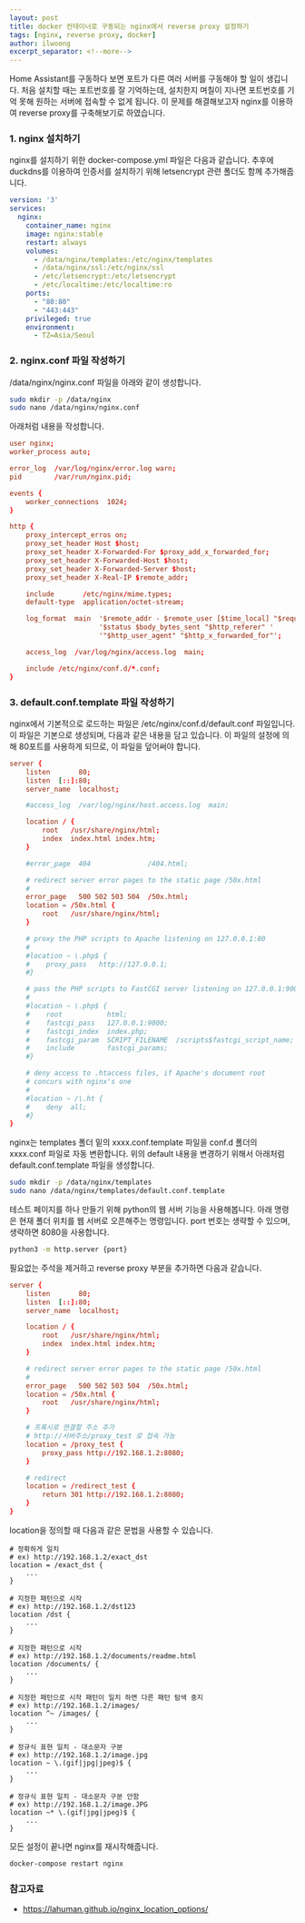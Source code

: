 ```yaml
---
layout: post
title: docker 컨테이너로 구동되는 nginx에서 reverse proxy 설정하기
tags: [nginx, reverse proxy, docker]
author: ilwoong
excerpt_separator: <!--more-->
---
```


Home Assistant를 구동하다 보면 포트가 다른 여러 서버를 구동해야 할 일이 생깁니다. 처음 설치할 때는 포트번호를 잘 기억하는데, 설치한지 며칠이 지나면 포트번호를 기억 못해 원하는 서버에 접속할 수 없게 됩니다. 이 문제를 해결해보고자 nginx를 이용하여 reverse proxy를 구축해보기로 하였습니다.

<!--more-->

### 1. nginx 설치하기

nginx를 설치하기 위한 docker-compose.yml 파일은 다음과 같습니다. 추후에 duckdns를 이용하여 인증서를 설치하기 위해 letsencrypt 관련 폴더도 함께 추가해줍니다.

```yaml
version: '3'
services:
  nginx:
    container_name: nginx
    image: nginx:stable
    restart: always
    volumes:
      - /data/nginx/templates:/etc/nginx/templates
      - /data/nginx/ssl:/etc/nginx/ssl
      - /etc/letsencrypt:/etc/letsencrypt
      - /etc/localtime:/etc/localtime:ro
    ports:
      - "80:80"
      - "443:443"
    privileged: true
    environment:
      - TZ=Asia/Seoul
```

### 2. nginx.conf 파일 작성하기

/data/nginx/nginx.conf 파일을 아래와 같이 생성합니다.

```bash
sudo mkdir -p /data/nginx
sudo nano /data/nginx/nginx.conf
```

아래처럼 내용을 작성합니다.

```conf
user nginx;
worker_process auto;

error_log  /var/log/nginx/error.log warn;
pid        /var/run/nginx.pid;

events {
    worker_connections  1024;
}

http {
    proxy_intercept_erros on;
    proxy_set_header Host $host;
    proxy_set_header X-Forwarded-For $proxy_add_x_forwarded_for;
    proxy_set_header X-Forwarded-Host $host;
    proxy_set_header X-Forwarded-Server $host;
    proxy_set_header X-Real-IP $remote_addr;

    include       /etc/nginx/mime.types;
    default-type  application/octet-stream;

    log_format  main  '$remote_addr - $remote_user [$time_local] "$request" '
                      '$status $body_bytes_sent "$http_referer" '
                      '"$http_user_agent" "$http_x_forwarded_for"';

    access_log  /var/log/nginx/access.log  main;

    include /etc/nginx/conf.d/*.conf;
}
```


### 3. default.conf.template 파일 작성하기

nginx에서 기본적으로 로드하는 파일은 /etc/nginx/conf.d/default.conf 파일입니다. 이 파일은 기본으로 생성되며, 다음과 같은 내용을 담고 있습니다. 이 파일의 설정에 의해 80포트를 사용하게 되므로, 이 파일을 덮어써야 합니다.

```conf
server {
    listen       80;
    listen  [::]:80;
    server_name  localhost;

    #access_log  /var/log/nginx/host.access.log  main;

    location / {
        root   /usr/share/nginx/html;
        index  index.html index.htm;
    }

    #error_page  404              /404.html;

    # redirect server error pages to the static page /50x.html
    #
    error_page   500 502 503 504  /50x.html;
    location = /50x.html {
        root   /usr/share/nginx/html;
    }

    # proxy the PHP scripts to Apache listening on 127.0.0.1:80
    #
    #location ~ \.php$ {
    #    proxy_pass   http://127.0.0.1;
    #}

    # pass the PHP scripts to FastCGI server listening on 127.0.0.1:9000
    #
    #location ~ \.php$ {
    #    root           html;
    #    fastcgi_pass   127.0.0.1:9000;
    #    fastcgi_index  index.php;
    #    fastcgi_param  SCRIPT_FILENAME  /scripts$fastcgi_script_name;
    #    include        fastcgi_params;
    #}

    # deny access to .htaccess files, if Apache's document root
    # concurs with nginx's one
    #
    #location ~ /\.ht {
    #    deny  all;
    #}
}
```

nginx는 templates 폴더 밑의 xxxx.conf.template 파일을 conf.d 폴더의 xxxx.conf 파일로 자동 변환합니다. 위의 default 내용을 변경하기 위해서 아래처럼 default.conf.template 파일을 생성합니다.

```bash
sudo mkdir -p /data/nginx/templates
sudo nano /data/nginx/templates/default.conf.template
```

테스트 페이지를 하나 만들기 위해 python의 웹 서버 기능을 사용해봅니다. 아래 명령은 현재 폴더 위치를 웹 서버로 오픈해주는 명령입니다. port 번호는 생략할 수 있으며, 생략하면 8080을 사용합니다.

```bash
python3 -m http.server {port}
```

필요없는 주석을 제거하고 reverse proxy 부분을 추가하면 다음과 같습니다. 

```conf
server {
    listen       80;
    listen  [::]:80;
    server_name  localhost;

    location / {
        root   /usr/share/nginx/html;
        index  index.html index.htm;
    }

    # redirect server error pages to the static page /50x.html
    #
    error_page   500 502 503 504  /50x.html;
    location = /50x.html {
        root   /usr/share/nginx/html;
    }

    # 프록시로 연결할 주소 추가
    # http://서버주소/proxy_test 로 접속 가능
    location = /proxy_test {
        proxy_pass http://192.168.1.2:8080;
    }

    # redirect
    location = /redirect_test {
        return 301 http://192.168.1.2:8080;
    }
}
```

location을 정의할 때 다음과 같은 문법을 사용할 수 있습니다.

```
# 정확하게 일치
# ex) http://192.168.1.2/exact_dst
location = /exact_dst {
    ...
}

# 지정한 패턴으로 시작
# ex) http://192.168.1.2/dst123
location /dst {
    ...
}

# 지정한 패턴으로 시작
# ex) http://192.168.1.2/documents/readme.html
location /documents/ {
    ...
}

# 지정한 패턴으로 시작 패턴이 일치 하면 다른 패턴 탐색 중지
# ex) http://192.168.1.2/images/
location ^~ /images/ {
    ...
}

# 정규식 표현 일치 - 대소문자 구분
# ex) http://192.168.1.2/image.jpg
location ~ \.(gif|jpg|jpeg)$ {
    ...
}

# 정규식 표현 일치 - 대소문자 구분 안함
# ex) http://192.168.1.2/image.JPG
location ~* \.(gif|jpg|jpeg)$ {
    ...
}
```

모든 설정이 끝나면 nginx를 재시작해줍니다.

```bash
docker-compose restart nginx
```

### 참고자료
- https://lahuman.github.io/nginx_location_options/